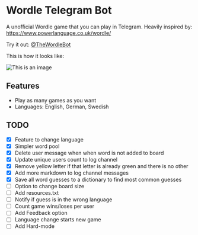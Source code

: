 # Wordle Telegram Bot
A unofficial Wordle game that you can play in Telegram.
Heavily inspired by: https://www.powerlanguage.co.uk/wordle/

Try it out: [@TheWordleBot](https://www.t.me/TheWordleBot)

This is how it looks like:

![This is an image](https://github.com/valenbar/wordle-telegram-bot/blob/main/assets/sample-output.png?raw=true)

## Features
- Play as many games as you want
- Languages: English, German, Swedish

## TODO

- [x] Feature to change language
- [x] Simpler word pool
- [x] Delete user message when when word is not added to board
- [x] Update unique users count to log channel
- [x] Remove yellow letter if that letter is already green and there is no other
- [x] Add more markdown to log channel messages
- [x] Save all word guesses to a dictionary to find most common guesses
- [ ] Option to change board size
- [ ] Add resources.txt
- [ ] Notify if guess is in the wrong language
- [ ] Count game wins/loses per user
- [ ] Add Feedback option
- [ ] Language change starts new game
- [ ] Add Hard-mode

